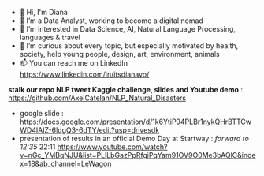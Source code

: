 - 👋 Hi, I'm Diana
- 🌱 I’m a Data Analyst, working to become a digital nomad
- 👀 I’m interested in Data Science, AI, Natural Language Processing, languages & travel
- 💞️ I’m curious about every topic, but especially motivated by health, society, help young people, design, art, environment, animals
- 📫 You can reach me on LinkedIn https://www.linkedin.com/in/itsdianavo/

**stalk our repo NLP tweet Kaggle challenge, slides and Youtube demo** : https://github.com/AxelCatelan/NLP_Natural_Disasters
- google slide : https://docs.google.com/presentation/d/1k6YtiP94PLBr1nykQHrBTTCwWD4lAIZ-6ldgQ3-6dTY/edit?usp=drivesdk
- presentation of results in an official Demo Day at Startway : *forward to 12:35* 22:11 https://www.youtube.com/watch?v=nGc_YMBqNJU&list=PLlLbGazPpRfgiPqYam91OV9O0Me3bAQlC&index=18&ab_channel=LeWagon


<!---
petithyggebot/petithyggebot is a ✨ special ✨ repository because its `README.md` (this file) appears on your GitHub profile.
You can click the Preview link to take a look at your changes.
--->
